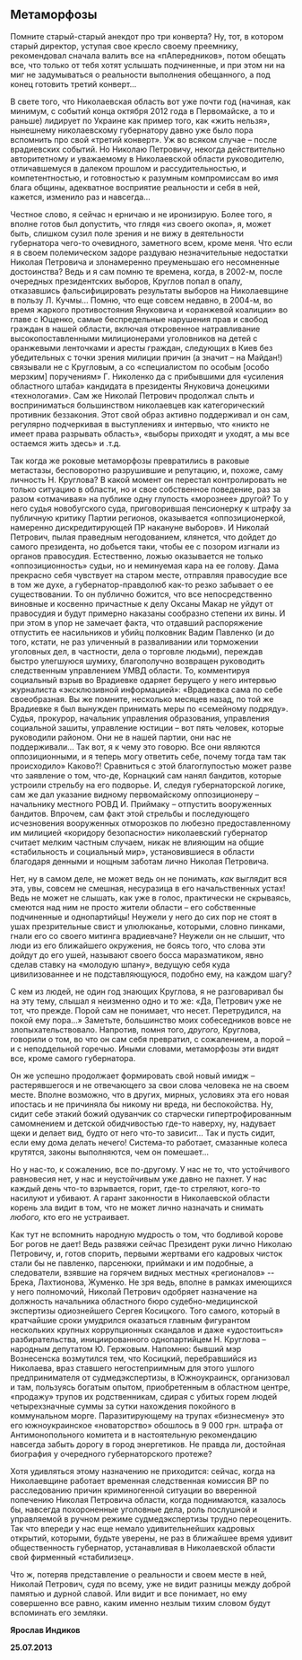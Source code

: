 ## **Метаморфозы**

Помните старый-старый анекдот про три конверта? Ну, тот, в котором старый директор, уступая свое кресло своему преемнику, рекомендовал сначала валить все на «пАпередников», потом обещать все, что только от тебя хотят услышать подчиненные, и при этом ни на миг не задумываться о реальности выполнения обещанного, а под конец готовить третий конверт…

В свете того, что Николаевская область вот уже почти год (начиная, как минимум, с событий конца октября 2012 года в Первомайске, а то и раньше) лидирует по Украине как пример того, как «жить нельзя», нынешнему николаевскому губернатору давно уже было пора вспомнить про свой «третий конверт». Уж во всяком случае – после врадиевских событий. Но Николаю Петровичу, некогда действительно авторитетному и уважаемому в Николаевской области руководителю, отличавшемуся в далеком прошлом и рассудительностью, и компетентностью, и готовностью к разумным компромиссам во имя блага общины, адекватное восприятие реальности и себя в ней, кажется, изменило раз и навсегда…

Честное слово, я сейчас н ерничаю и не иронизирую. Более того, я вполне готов был допустить, что глядя «из своего окопа», я, может быть, слишком сузил поле зрения и не вижу в деятельности губернатора чего-то очевидного, заметного всем, кроме меня. Что если я в своем полемическом задоре раздуваю незначительные недостатки Николая Петровича и злонамеренно преуменьшаю его несомненные достоинства? Ведь и я сам помню те времена, когда, в 2002-м, после очередных президентских выборов, Круглов попал в опалу, отказавшись фальсифицировать результаты выборов на Николаевщине в пользу Л. Кучмы… Помню, что еще совсем недавно, в 2004-м, во время жаркого противостояния Януковича и «оранжевой коалиции» во главе с Ющенко, самые беспредельные нарушения прав и свобод граждан в нашей области, включая откровенное натравливание высокопоставленными милиционерами уголовников на детей с оранжевыми ленточками и аресты граждан, следующих в Киев без убедительных с точки зрения милиции причин (а значит – на Майдан!) связывали не с Кругловым, а со «специалистом по особым [особо мерзким] поручениям» Г. Николенко да с прибывшими для «усиления областного штаба» кандидата в президенты Януковича донецкими «технологами». Сам же Николай Петрович продолжал слыть и восприниматься большинством николаевцев как категорический противник беззакония. Этот свой образ активно поддерживал и он сам, регулярно подчеркивая в выступлениях и интервью, что «никто не имеет права разрывать область», «выборы приходят и уходят, а мы все остаемся жить здесь» и .т.д. 

Так когда же роковые метаморфозы превратились в раковые метастазы, бесповоротно разрушившие и репутацию, и, похоже, саму личность Н. Круглова? В какой момент он перестал контролировать не только ситуацию в области, но и свое собственное поведение, раз за разом «отмачивая» на публике одну глупость «морознее» другой? То у него судья новобугского суда, приговорившая пенсионерку к штрафу за публичную критику Партии регионов, оказывается «оппозиционеркой, намеренно дискредитирующей ПР накануне выборов». И Николай Петрович, пылая праведным негодованием, клянется, что дойдет до самого президента, но добьется таки, чтобы ее с позором изгнали из органов правосудия. Естественно, ложью оказывается не только «оппозиционность» судьи, но и неминуемая кара на ее голову. Дама прекрасно себя чувствует на старом месте, отправляя правосудие все в том же духе, а губернатор-правдолюб как-то резко забывает о ее существовании. То он публично божится, что все непосредственно виновные и косвенно причастные к делу Оксаны Макар не уйдут от правосудия и будут примерно наказаны сообразно степени их вины. И при этом в упор не замечает факта, что отдавший распоряжение отпустить ее насильников и убийц полковник Вадим Павленко (и до того, кстати, не раз уличенный в разваливании или торможении уголовных дел, в частности, дела о торговле людьми), переждав быстро улегшуюся шумиху, благополучно возвращен руководить следственным управлением УМВД области. То, комментируя социальный взрыв во Врадиевке одаряет берущего у него интервью журналиста «эксклюзивной информацией»: «Врадиевка сама по себе своеобразная. Вы же помните, несколько месяцев назад, по той же Врадиевке я был вынужден принимать меры по «семейному подряду». Судья, прокурор, начальник управления образования, управления социальной зашиты, управление юстиции – вот пять человек, которые руководили районом. Они не в нашей партии, они нас не поддерживали…  Так вот, я к чему это говорю. Все они являются оппозиционными, и я теперь могу ответить себе, почему тогда там так происходило» Каково?! Сравниться с этой благоглупостью может разве что заявление о том, что-де, Корнацкий сам нанял бандитов, которые устроили стрельбу на его подворье. И, следуя губернаторской логике, сам же дал указание видному первомайскому оппозиционеру – начальнику местного РОВД И. Приймаку – отпустить вооруженных бандитов. Впрочем, сам факт этой стрельбы и последующего исчезновения вооруженных отморозков по любезно предоставленному им милицией «коридору безопасности» николаевский губернатор считает мелким частным случаем, никак не влияющим на общие «стабильность и социальный мир», установившиеся в области благодаря денными и нощным заботам лично Николая Петровича.

Нет, ну в самом деле, не может ведь он не понимать, *как* выглядит вся эта, увы, совсем не смешная, несуразица в его начальственных устах! Ведь не может не слышать, как уже в голос, практически не скрываясь, смеются над ним не просто жители области – его собственные подчиненные и однопартийцы! Неужели у него до сих пор не стоят в ушах презрительные свист и улюлюканье, которыми, словно пинками, гнали его со своего митинга врадиевчане? Неужели он не слышит, что люди из его ближайшего окружения, не боясь того, что слова эти дойдут до его ушей, называют своего босса маразматиком, явно сделав ставку на «молодую шпану», ведущую себя куда цивилизованнее и не подставляющуюся, подобно ему, на каждом шагу?

С кем из людей, не один год знающих Круглова, я не разговаривал бы на эту тему, слышал я неизменно одно и то же: «Да, Петрович уже не тот, что прежде. Порой сам не понимает, что несет. Перетрудился, на покой ему пора…» Заметьте, большинство моих собеседников вовсе не злопыхательствовало. Напротив, помня того, *другого,* Круглова, говорили о том, во что он сам себя превратил, с сожалением, а порой – и с неподдельной горечью. Иными словами, метаморфозы эти видят все, кроме самого губернатора.

Он же успешно продолжает формировать свой новый имидж – растерявшегося и не отвечающего за свои слова человека не на своем месте. Вполне возможно, что в других, мирных, условиях эта его новая ипостась и не причиняла бы никому ни вреда, ни беспокойства. Ну, сидит себе этакий божий одуванчик со старчески гипертрофированным самомнением и детской обидчивостью где-то наверху, ну, надувает щеки и делает вид, будто от него что-то зависит… Так и пусть сидит, если ему дома делать нечего! Система-то работает, смазанные колеса крутятся, законы выполняются, чем он помешает...

Но у нас-то, к сожалению, все по-другому. У нас не то, что устойчивого равновесия нет, у нас и неустойчивым уже давно не пахнет. У нас каждый день что-то взрывается, горит, где-то стреляют, кого-то насилуют и убивают. А гарант законности в Николаевской области корень зла видит в том, что не может лично назначать и снимать *любого,* кто его не устраивает. 

Как тут не вспомнить народную мудрость о том, что бодливой корове Бог рогов не дает! Ведь развяжи сейчас Президент руки лично Николаю Петровичу, и, готов спорить, первыми жертвами его кадровых чисток стали бы не павленко, парсенюки, приймаки и им подобные, а следователи, взявшие на горячем видных местных «регионалов» -- Брека, Лахтионова, Жуменко. Не зря ведь, вполне в рамках имеющихся у него полномочий, Николай Петрович одобряет назначение на должность начальника областного бюро судебно-медицинской экспертизы одиознейшего Сергея Косицкого. Того самого, который в кратчайшие сроки умудрился оказаться главным фигурантом нескольких крупных коррупционных скандалов и даже «удостоиться» разбирательства, инициированного однопартийцем Н. Круглова – народным депутатом Ю. Гержовым. Напомню: бывший мэр Вознесенска возмутился тем, что Косицкий, перебравшийся из Николаева, враз ставшего негостеприимным для этого ушлого предпринимателя от судмедэкспертизы, в Южноукраинск, организовал и там, пользуясь богатым опытом, приобретенным в областном центре, «продажу» трупов их родственникам, сдирая с убитых горем людей четырехзначные суммы за сутки нахождения покойного в коммунальном морге. Паразитирующему на  трупах «бизнесмену» это его южноукраинское «новаторство» обошлось в 9 000 грн. штрафа  от Антимонопольного комитета и в настоятельную рекомендацию навсегда забыть дорогу в город энергетиков. Не правда ли, достойная биография у очередного губернаторского протеже?

Хотя удивляться этому назначению не приходится: сейчас, когда на Николаевщине работает временная следственная комиссия ВР по расследованию причин криминогенной ситуации во вверенной попечению Николая Петровича области, когда поднимаются, казалось бы, навсегда похороненные уголовные дела, роль послушной и управляемой в ручном режиме судмедэкспертизы трудно переоценить. Так что впереди у нас еще немало удивительнейших кадровых открытий, которыми, будьте уверены, не раз в ближайшее время удивит общественность губернатор, устанавливая в Николаевской области свой фирменный «стабилизец».

Что ж, потеряв представление о реальности и своем месте в ней, Николай Петрович, судя по всему, уже не видит разницы между доброй памятью и дурной славой. Или видит и все понимает, но ему совершенно все равно, каким именно незлым тихим словом будут вспоминать его земляки.

**Ярослав Индиков** 

**25.07.2013**